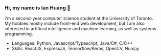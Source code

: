 ### Hi, my name is Ian Huang 👋

I'm a second-year computer science student at the University of Toronto. My hobbies mostly include front-end web development, but I am also interested in artificial intelligence and machine learning, as well as systems programming.

- Languages: Python, Javascript/Typescript, Java/C#, C/C++
- Skills: ReactJS, ExpressJS, Tensorflow/Keras, OpenCV, Numpy

<!--
**iahuang/iahuang** is a ✨ _special_ ✨ repository because its `README.md` (this file) appears on your GitHub profile.

Here are some ideas to get you started:

- 🔭 I’m currently working on ...
- 🌱 I’m currently learning ...
- 👯 I’m looking to collaborate on ...
- 🤔 I’m looking for help with ...
- 💬 Ask me about ...
- 📫 How to reach me: ...
- 😄 Pronouns: ...
- ⚡ Fun fact: ...
-->
